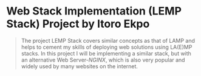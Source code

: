 # Web Stack Implementation (LEMP Stack) Project by Itoro Ekpo

> The project LEMP Stack covers similar concepts as that of LAMP and helps to cement my skills of deploying web solutions using LA(E)MP stacks. In this project I will be implementing a similar stack, but with an alternative Web Server-_NGINX_, which is also very popular and widely used by many websites on the internet.